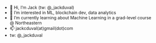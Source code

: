 - 👋 Hi, I’m Jack (tw: @_jackduval)
- 👀 I’m interested in ML, blockchain dev, data analytics
- 🌱 I’m currently learning about Machine Learning in a grad-level course @ Northeastern
- 📫 jackcduval(at)gmail(dot)com 
- tw: @_jackduval

<!---
jack-duval/jack-duval is a ✨ special ✨ repository because its `README.md` (this file) appears on your GitHub profile.
You can click the Preview link to take a look at your changes.
--->
